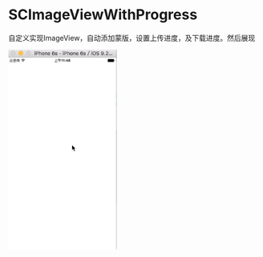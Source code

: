 # SCImageViewWithProgress
自定义实现ImageView，自动添加蒙版，设置上传进度，及下载进度。然后展现

<img src="https://github.com/mythloveyh/SCImageViewWithProgress/blob/master/demo.gif" />
